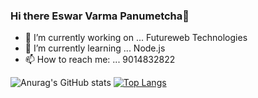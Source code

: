 ### Hi there Eswar Varma Panumetcha👋




- 🔭 I’m currently working on ... Futureweb Technologies
- 🌱 I’m currently learning ... Node.js
- 📫 How to reach me: ... 9014832822
<!-- - 👯 I’m looking to collaborate on ...  -->
<!-- - 🤔 I’m looking for help with ... -->
<!-- - 💬 Ask me about ... -->

<!-- - 😄 Pronouns: ... -->
<!-- - ⚡ Fun fact: ... -->


![Anurag's GitHub stats](https://github-readme-stats.vercel.app/api?username=EswarVarma91&show_icons=true&theme=radical)
[![Top Langs](https://github-readme-stats.vercel.app/api/top-langs/?username=EswarVarma91&langs_count=50)](https://github.com/anuraghazra/github-readme-stats)



